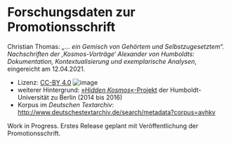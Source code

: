 # Forschungsdaten zur Promotionsschrift 
Christian Thomas: *„… ein Gemisch von Gehörtem und Selbstzugesetztem“. Nachschriften der ‚Kosmos-Vorträge‘ Alexander von Humboldts: Dokumentation, Kontextualisierung und exemplarische Analysen*, eingereicht am 12.04.2021.

* Lizenz: [CC-BY 4.0](https://creativecommons.org/licenses/by/4.0/deed.de) ![image](https://user-images.githubusercontent.com/13750091/141987817-20a95822-5c44-4e9b-949c-310955686b20.png)
* weiterer Hintergrund: [»_Hidden Kosmos_«-Projekt](https://www.culture.hu-berlin.de/de/forschung/projekte/hidden-kosmos) der Humboldt-Universität zu Berlin (2014 bis 2016)
* Korpus im _Deutschen Textarchiv_: http://www.deutschestextarchiv.de/search/metadata?corpus=avhkv

Work in Progress. Erstes Release geplant mit Veröffentlichung der Promotionsschrift.
